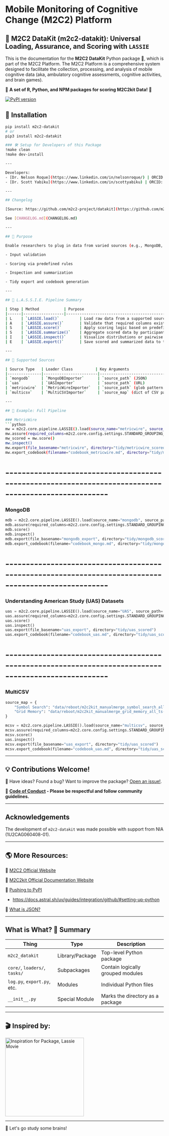 # Mobile Monitoring of Cognitive Change (M2C2) Platform

## 📘 M2C2 DataKit (m2c2-datakit): Universal Loading, Assurance, and Scoring with `LASSIE`

This is the documentation for the **M2C2 DataKit** Python package 🐍, which is part of the M2C2 Platform. The M2C2 Platform is a comprehensive system designed to facilitate the collection, processing, and analysis of mobile cognitive data (aka, ambulatory cognitive assessments, cognitive activities, and brain games). 

🚀 **A set of R, Python, and NPM packages for scoring M2C2kit Data!** 🚀

[![PyPI version](https://img.shields.io/pypi/v/m2c2_datakit.svg)](https://pypi.org/project/m2c2-datakit/)

## 🔧 Installation

```bash
pip install m2c2-datakit
# or
pip3 install m2c2-datakit

### 🛠️ Setup for Developers of this Package
!make clean
!make dev-install

---

Developers: 
- [Dr. Nelson Roque](https://www.linkedin.com/in/nelsonroque/) | ORCID: https://orcid.org/0000-0003-1184-202X
- [Dr. Scott Yabiku](https://www.linkedin.com/in/scottyabiku) | ORCID: [Coming soon!]

---

## Changelog

[Source: https://github.com/m2c2-project/datakit](https://github.com/m2c2-project/datakit)

See [CHANGELOG.md](CHANGELOG.md)

---

## 🎯 Purpose

Enable researchers to plug in data from varied sources (e.g., MongoDB, UAS, MetricWire, CSV bundles) and apply a consistent pipeline for:

- Input validation

- Scoring via predefined rules

- Inspection and summarization

- Tidy export and codebook generation

---

## 🧠 L.A.S.S.I.E. Pipeline Summary

| Step | Method           | Purpose                                                                 |
|------|------------------|-------------------------------------------------------------------------|
| L    | `LASSIE.load()`         | Load raw data from a supported source (e.g., MongoDB, UAS, MetricWire). |
| A    | `LASSIE.assure()`       | Validate that required columns exist before processing.                 |
| S    | `LASSIE.score()`        | Apply scoring logic based on predefined or custom rules.                |
| S    | `LASSIE.summarize()`    | Aggregate scored data by participant, session, or custom groups.        |
| I    | `LASSIE.inspect()`      | Visualize distributions or pairwise plots for quality checks.           |
| E    | `LASSIE.export()`       | Save scored and summarized data to tidy files and optionally metadata.  |

---

## 🔌 Supported Sources

| Source Type   | Loader Class          | Key Arguments                            | Notes                                 |
|---------------|------------------------|-------------------------------------------|----------------------------------------|
| `mongodb`     | `MongoDBImporter`      | `source_path` (JSON)                      | Expects flat or nested JSON documents. |
| `uas`         | `UASImporter`          | `source_path` (URL)                       | Parses newline-delimited JSON.         |
| `metricwire`  | `MetricWireImporter`   | `source_path` (glob pattern or default)   | Processes JSON files from unzipped export. |
| `multicsv`    | `MultiCSVImporter`     | `source_map` (dict of CSV paths)          | Each activity type is its own file.    |

---

## 🧪 Example: Full Pipeline

### MetricWire
```python
mw = m2c2.core.pipeline.LASSIE().load(source_name="metricwire", source_path="data/metricwire/unzipped/*/*/*.json")
mw.assure(required_columns=m2c2.core.config.settings.STANDARD_GROUPING_FOR_AGGREGATION_METRICWIRE)
mw_scored = mw.score()
mw.inspect()
mw.export(file_basename="metricwire", directory="tidy/metricwire_scored")
mw.export_codebook(filename="codebook_metricwire.md", directory="tidy/metricwire_scored")
```
# -----------------------------------------------------------------------------------------------------

### MongoDB
```python
mdb = m2c2.core.pipeline.LASSIE().load(source_name="mongodb", source_path="data/production-mongo-export/data_exported_120424_1010am.json")
mdb.assure(required_columns=m2c2.core.config.settings.STANDARD_GROUPING_FOR_AGGREGATION)
mdb.score()
mdb.inspect()
mdb.export(file_basename="mongodb_export", directory="tidy/mongodb_scored")
mdb.export_codebook(filename="codebook_mongo.md", directory="tidy/mongodb_scored")
```
# -----------------------------------------------------------------------------------------------------

### Understanding American Study (UAS) Datasets
```python
uas = m2c2.core.pipeline.LASSIE().load(source_name="UAS", source_path= "https://uas.usc.edu/survey/uas/m2c2_ess/admin/export_m2c2.php?k=<INSERT KEY HERE>")
uas.assure(required_columns=m2c2.core.config.settings.STANDARD_GROUPING_FOR_AGGREGATION)
uas.score()
uas.inspect()
uas.export(file_basename="uas_export", directory="tidy/uas_scored")
uas.export_codebook(filename="codebook_uas.md", directory="tidy/uas_scored")
```
# -----------------------------------------------------------------------------------------------------

### MultiCSV
```python
source_map = {
    "Symbol Search": "data/reboot/m2c2kit_manualmerge_symbol_search_all_ts-20250402_151939.csv",
    "Grid Memory": "data/reboot/m2c2kit_manualmerge_grid_memory_all_ts-20250402_151940.csv"
}

mcsv = m2c2.core.pipeline.LASSIE().load(source_name="multicsv", source_map=source_map)
mcsv.assure(required_columns=m2c2.core.config.settings.STANDARD_GROUPING_FOR_AGGREGATION)
mcsv.score()
uas.inspect()
mcsv.export(file_basename="uas_export", directory="tidy/uas_scored")
mcsv.export_codebook(filename="codebook_uas.md", directory="tidy/uas_scored")
```

---


## **💡 Contributions Welcome!**

📌 Have ideas? Found a bug? Want to improve the package?  [Open an issue!](https://github.com/m2c2-project/datakit).

📜 **[Code of Conduct](https://docs.github.com/en/site-policy/github-terms/github-community-code-of-conduct) - Please be respectful and follow community guidelines.**

---

## Acknowledgements
The development of `m2c2-datakit` was made possible with support from NIA (1U2CAG060408-01).

---

## 🌎 **More Resources:**  

📌 [M2C2 Official Website](https://m2c2.io)

📌 [M2C2kit Official Documentation Website](https://m2c2-project.github.io/m2c2kit-docs/)

📌 [Pushing to PyPI](https://docs.astral.sh/uv/guides/publish/#publishing-your-package)

  - https://docs.astral.sh/uv/guides/integration/github/#setting-up-python

📌 [What is JSON?](https://www.w3schools.com/whatis/whatis_json.asp)

---

## What is What? 🧠 Summary

| Thing                         | Type            | Description                       |
| ----------------------------- | --------------- | --------------------------------- |
| `m2c2_datakit`                | Library/Package | Top-level Python package     |
| `core/`, `loaders/`, `tasks/` | Subpackages     | Contain logically grouped modules |
| `log.py`, `export.py`, etc.   | Modules         | Individual Python files           |
| `__init__.py`                 | Special Module  | Marks the directory as a package  |

---

## 🎬 Inspired by:
<img src="https://m.media-amazon.com/images/M/MV5BNDNkZDk0ODktYjc0My00MzY4LWE3NzgtNjU5NmMzZDA3YTA1XkEyXkFqcGc@._V1_FMjpg_UX1000_.jpg" alt="Inspiration for Package, Lassie Movie" width="250"/>

---

🚀 Let's go study some brains!